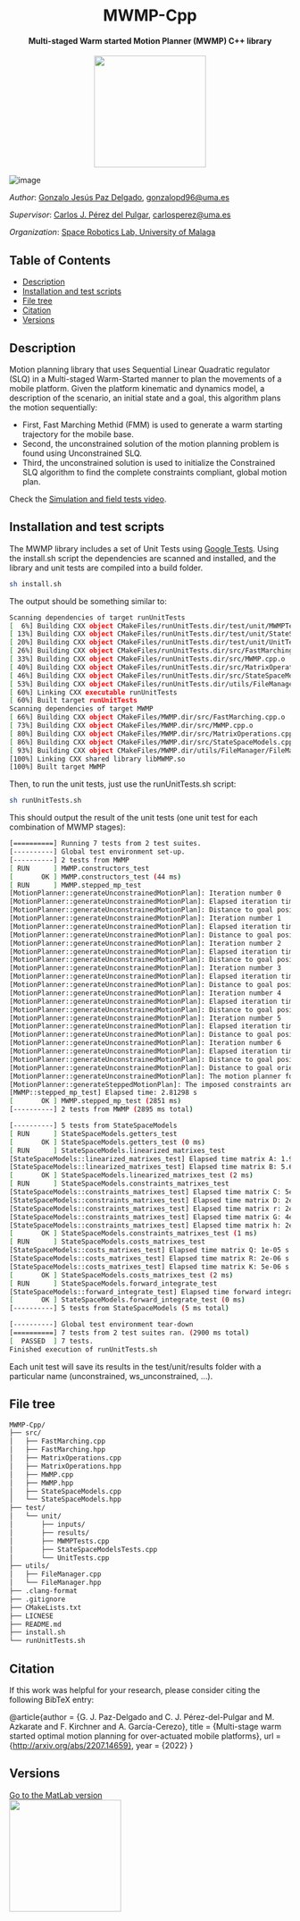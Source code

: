   <h1 align="center">MWMP-Cpp</h1>
  <h4 align="center">Multi-staged Warm started Motion Planner (MWMP) C++ library</h4>
  
<p align="center">
  <img src="https://user-images.githubusercontent.com/37618448/177987095-dc7dba1f-7879-4f9e-a723-b7c4c3780e14.png" width="200">
</p>

![image](https://user-images.githubusercontent.com/37618448/177952812-e9e866cc-04f3-4659-b53b-97cf3950598f.png)


*Author*: [Gonzalo Jesús Paz Delgado](https://github.com/gonzalopd96), gonzalopd96@uma.es

*Supervisor*: [Carlos J. Pérez del Pulgar](https://github.com/carlibiri), carlosperez@uma.es

*Organization*: [Space Robotics Lab, University of Malaga](https://www.uma.es/space-robotics)

## Table of Contents
  * [Description](#description)
  * [Installation and test scripts](#installation-and-test-scripts)
  * [File tree](#file-tree)
  * [Citation](#citation)
  * [Versions](#versions)


## Description

Motion planning library that uses Sequential Linear Quadratic regulator (SLQ) in a Multi-staged Warm-Started manner to plan the movements of a mobile platform. Given the platform kinematic and dynamics model, a description of the scenario, an initial state and a goal, this algorithm plans the motion sequentially:
  - First, Fast Marching Methid (FMM) is used to generate a warm starting trajectory for the mobile base.
  - Second, the unconstrained solution of the motion planning problem is found using Unconstrained SLQ.
  - Third, the unconstrained solution is used to initialize the Constrained SLQ algorithm to find the complete constraints compliant, global motion plan.
  
Check the [Simulation and field tests video](https://youtu.be/xDFv4Ho4KZs).


## Installation and test scripts

The MWMP library includes a set of Unit Tests using [Google Tests](https://github.com/google/googletest). Using the install.sh script the dependencies are scanned and installed, and the library and unit tests are compiled into a build folder. 

```bash
sh install.sh
```

The output should be something similar to:

```bash
Scanning dependencies of target runUnitTests
[  6%] Building CXX object CMakeFiles/runUnitTests.dir/test/unit/MWMPTests.cpp.o
[ 13%] Building CXX object CMakeFiles/runUnitTests.dir/test/unit/StateSpaceModelsTests.cpp.o
[ 20%] Building CXX object CMakeFiles/runUnitTests.dir/test/unit/UnitTests.cpp.o
[ 26%] Building CXX object CMakeFiles/runUnitTests.dir/src/FastMarching.cpp.o
[ 33%] Building CXX object CMakeFiles/runUnitTests.dir/src/MWMP.cpp.o
[ 40%] Building CXX object CMakeFiles/runUnitTests.dir/src/MatrixOperations.cpp.o
[ 46%] Building CXX object CMakeFiles/runUnitTests.dir/src/StateSpaceModels.cpp.o
[ 53%] Building CXX object CMakeFiles/runUnitTests.dir/utils/FileManager/FileManager.cpp.o
[ 60%] Linking CXX executable runUnitTests
[ 60%] Built target runUnitTests
Scanning dependencies of target MWMP
[ 66%] Building CXX object CMakeFiles/MWMP.dir/src/FastMarching.cpp.o
[ 73%] Building CXX object CMakeFiles/MWMP.dir/src/MWMP.cpp.o
[ 80%] Building CXX object CMakeFiles/MWMP.dir/src/MatrixOperations.cpp.o
[ 86%] Building CXX object CMakeFiles/MWMP.dir/src/StateSpaceModels.cpp.o
[ 93%] Building CXX object CMakeFiles/MWMP.dir/utils/FileManager/FileManager.cpp.o
[100%] Linking CXX shared library libMWMP.so
[100%] Built target MWMP
```

Then, to run the unit tests, just use the runUnitTests.sh script:

```bash
sh runUnitTests.sh
```

This should output the result of the unit tests (one unit test for each combination of MWMP stages):

```bash
[==========] Running 7 tests from 2 test suites.
[----------] Global test environment set-up.
[----------] 2 tests from MWMP
[ RUN      ] MWMP.constructors_test
[       OK ] MWMP.constructors_test (44 ms)
[ RUN      ] MWMP.stepped_mp_test
[MotionPlanner::generateUnconstrainedMotionPlan]: Iteration number 0
[MotionPlanner::generateUnconstrainedMotionPlan]: Elapsed iteration time: 0.37716 s
[MotionPlanner::generateUnconstrainedMotionPlan]: Distance to goal position: 0.185045 m
[MotionPlanner::generateUnconstrainedMotionPlan]: Iteration number 1
[MotionPlanner::generateUnconstrainedMotionPlan]: Elapsed iteration time: 0.384266 s
[MotionPlanner::generateUnconstrainedMotionPlan]: Distance to goal position: 0.144376 m
[MotionPlanner::generateUnconstrainedMotionPlan]: Iteration number 2
[MotionPlanner::generateUnconstrainedMotionPlan]: Elapsed iteration time: 0.386507 s
[MotionPlanner::generateUnconstrainedMotionPlan]: Distance to goal position: 0.0231699 m
[MotionPlanner::generateUnconstrainedMotionPlan]: Iteration number 3
[MotionPlanner::generateUnconstrainedMotionPlan]: Elapsed iteration time: 0.386917 s
[MotionPlanner::generateUnconstrainedMotionPlan]: Distance to goal position: 0.0208145 m
[MotionPlanner::generateUnconstrainedMotionPlan]: Iteration number 4
[MotionPlanner::generateUnconstrainedMotionPlan]: Elapsed iteration time: 0.385364 s
[MotionPlanner::generateUnconstrainedMotionPlan]: Distance to goal position: 0.0153954 m
[MotionPlanner::generateUnconstrainedMotionPlan]: Iteration number 5
[MotionPlanner::generateUnconstrainedMotionPlan]: Elapsed iteration time: 0.383254 s
[MotionPlanner::generateUnconstrainedMotionPlan]: Distance to goal position: 0.010233 m
[MotionPlanner::generateUnconstrainedMotionPlan]: Iteration number 6
[MotionPlanner::generateUnconstrainedMotionPlan]: Elapsed iteration time: 0.382046 s
[MotionPlanner::generateUnconstrainedMotionPlan]: Distance to goal position: 0.00940097 m
[MotionPlanner::generateUnconstrainedMotionPlan]: Distance to goal orientation: 0.00210437 rad
[MotionPlanner::generateUnconstrainedMotionPlan]: The motion planner found a solution!
[MotionPlanner::generateSteppedMotionPlan]: The imposed constraints are satisfied, the stepped motion planner found a solution!
[MWMP::stepped_mp_test] Elapsed time: 2.81298 s
[       OK ] MWMP.stepped_mp_test (2851 ms)
[----------] 2 tests from MWMP (2895 ms total)

[----------] 5 tests from StateSpaceModels
[ RUN      ] StateSpaceModels.getters_test
[       OK ] StateSpaceModels.getters_test (0 ms)
[ RUN      ] StateSpaceModels.linearized_matrixes_test
[StateSpaceModels::linearized_matrixes_test] Elapsed time matrix A: 1.9e-05 s
[StateSpaceModels::linearized_matrixes_test] Elapsed time matrix B: 5.6e-05 s
[       OK ] StateSpaceModels.linearized_matrixes_test (2 ms)
[ RUN      ] StateSpaceModels.constraints_matrixes_test
[StateSpaceModels::constraints_matrixes_test] Elapsed time matrix C: 5e-06 s
[StateSpaceModels::constraints_matrixes_test] Elapsed time matrix D: 2e-06 s
[StateSpaceModels::constraints_matrixes_test] Elapsed time matrix r: 2e-06 s
[StateSpaceModels::constraints_matrixes_test] Elapsed time matrix G: 4e-06 s
[StateSpaceModels::constraints_matrixes_test] Elapsed time matrix h: 2e-06 s
[       OK ] StateSpaceModels.constraints_matrixes_test (1 ms)
[ RUN      ] StateSpaceModels.costs_matrixes_test
[StateSpaceModels::costs_matrixes_test] Elapsed time matrix Q: 1e-05 s
[StateSpaceModels::costs_matrixes_test] Elapsed time matrix R: 2e-06 s
[StateSpaceModels::costs_matrixes_test] Elapsed time matrix K: 5e-06 s
[       OK ] StateSpaceModels.costs_matrixes_test (2 ms)
[ RUN      ] StateSpaceModels.forward_integrate_test
[StateSpaceModels::forward_integrate_test] Elapsed time forward integration: 6.1e-05 s
[       OK ] StateSpaceModels.forward_integrate_test (0 ms)
[----------] 5 tests from StateSpaceModels (5 ms total)

[----------] Global test environment tear-down
[==========] 7 tests from 2 test suites ran. (2900 ms total)
[  PASSED  ] 7 tests.
Finished execution of runUnitTests.sh
```

Each unit test will save its results in the test/unit/results folder with a particular name (unconstrained, ws_unconstrained, ...).


## File tree
```bash
MWMP-Cpp/
├── src/
│   ├── FastMarching.cpp
│   ├── FastMarching.hpp
│   ├── MatrixOperations.cpp
│   ├── MatrixOperations.hpp
│   ├── MWMP.cpp
│   ├── MWMP.hpp
│   ├── StateSpaceModels.cpp
│   └── StateSpaceModels.hpp
├── test/
│   └── unit/
│       ├── inputs/
│       ├── results/
│       ├── MWMPTests.cpp
│       ├── StateSpaceModelsTests.cpp
│       └── UnitTests.cpp
├── utils/
│   ├── FileManager.cpp
│   └── FileManager.hpp
├── .clang-format
├── .gitignore
├── CMakeLists.txt
├── LICNESE
├── README.md
├── install.sh
└── runUnitTests.sh
```

## Citation

If this work was helpful for your research, please consider citing the following BibTeX entry:

@article{author = {G. J. Paz-Delgado and C. J. Pérez-del-Pulgar and M. Azkarate and F. Kirchner and A. García-Cerezo},
   title = {Multi-stage warm started optimal motion planning for over-actuated mobile platforms},
   url = {http://arxiv.org/abs/2207.14659},
   year = {2022}
}


## Versions

[Go to the MatLab version](https://github.com/spaceuma/MWMP-MatLab)               
[<img src="https://user-images.githubusercontent.com/37618448/177983996-1da1c67d-8037-4b8b-8187-737a8adeee1d.png" width="200">
](https://github.com/spaceuma/MWMP-MatLab)

